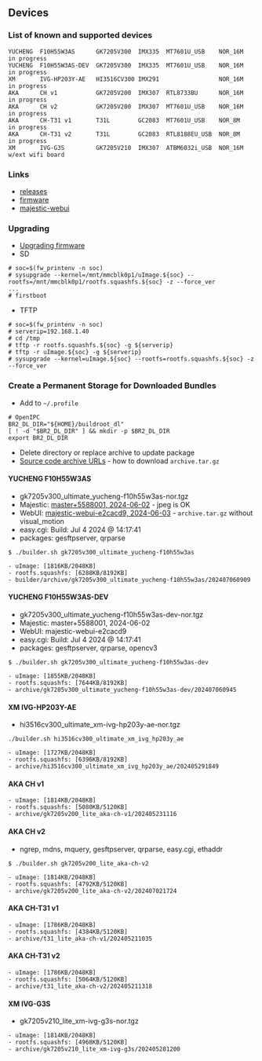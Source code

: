 ## Devices

### List of known and supported devices

```
YUCHENG  F10H55W3AS      GK7205V300  IMX335  MT7601U_USB    NOR_16M   in progress
YUCHENG  F10H55W3AS-DEV  GK7205V300  IMX335  MT7601U_USB    NOR_16M   in progress
XM       IVG-HP203Y-AE   HI3516CV300 IMX291                 NOR_16M   in progress
AKA      CH v1           GK7205V200  IMX307  RTL8733BU      NOR_16M   in progress
AKA      CH v2           GK7205V200  IMX307  MT7601U_USB    NOR_16M   in progress
AKA      CH-T31 v1       T31L        GC2083  MT7601U_USB    NOR_8M    in progress
AKA      CH-T31 v2       T31L        GC2083  RTL8188EU_USB  NOR_8M    in progress
XM       IVG-G3S         GK7205V210  IMX307  ATBM6032i_USB  NOR_16M   w/ext wifi board
```
### Links
- [releases](https://github.com/akhud78/builder/releases)
- [firmware](https://github.com/OpenIPC/firmware)
- [majestic-webui](https://github.com/OpenIPC/majestic-webui)


### Upgrading
- [Upgrading firmware](https://github.com/OpenIPC/wiki/blob/master/en/sysupgrade.md)
- SD
```
# soc=$(fw_printenv -n soc)
# sysupgrade --kernel=/mnt/mmcblk0p1/uImage.${soc} --rootfs=/mnt/mmcblk0p1/rootfs.squashfs.${soc} -z --force_ver
...
# firstboot
```
- TFTP
```
# soc=$(fw_printenv -n soc)
# serverip=192.168.1.40
# cd /tmp
# tftp -r rootfs.squashfs.${soc} -g ${serverip}
# tftp -r uImage.${soc} -g ${serverip}
# sysupgrade --kernel=uImage.${soc} --rootfs=rootfs.squashfs.${soc} -z --force_ver
```

### Create a Permanent Storage for Downloaded Bundles
- Add to `~/.profile`
```
# OpenIPC
BR2_DL_DIR="${HOME}/buildroot_dl"
[ ! -d "$BR2_DL_DIR" ] && mkdir -p $BR2_DL_DIR
export BR2_DL_DIR
```
- Delete directory or replace archive to update package
- [Source code archive URLs](https://docs.github.com/en/repositories/working-with-files/using-files/downloading-source-code-archives#source-code-archive-urls) - how to download `archive.tar.gz`

#### YUCHENG F10H55W3AS

- gk7205v300_ultimate_yucheng-f10h55w3as-nor.tgz
- Majestic: [master+5588001, 2024-06-02](https://t.me/openipc_dev/113457) - jpeg is OK
- WebUI: [majestic-webui-e2cacd9, 2024-06-03](https://github.com/OpenIPC/majestic-webui/archive/e2cacd982aff2fcf44e504edc53fb82c3a9aa30e.tar.gz) - `archive.tar.gz` without visual_motion
- easy.cgi: Build: Jul  4 2024 @ 14:17:41
- packages: gesftpserver, qrparse

`$ ./builder.sh gk7205v300_ultimate_yucheng-f10h55w3as`

```
- uImage: [1816KB/2048KB]
- rootfs.squashfs: [6288KB/8192KB]
- builder/archive/gk7205v300_ultimate_yucheng-f10h55w3as/202407060909
```

#### YUCHENG F10H55W3AS-DEV

- gk7205v300_ultimate_yucheng-f10h55w3as-dev-nor.tgz
- Majestic: master+5588001, 2024-06-02
- WebUI: majestic-webui-e2cacd9
- easy.cgi: Build: Jul  4 2024 @ 14:17:41
- packages: gesftpserver, qrparse, opencv3

`$ ./builder.sh gk7205v300_ultimate_yucheng-f10h55w3as-dev`

```
- uImage: [1855KB/2048KB]
- rootfs.squashfs: [7644KB/8192KB]
- archive/gk7205v300_ultimate_yucheng-f10h55w3as-dev/202407060945
```

#### XM IVG-HP203Y-AE

- hi3516cv300_ultimate_xm-ivg-hp203y-ae-nor.tgz

`./builder.sh hi3516cv300_ultimate_xm_ivg_hp203y_ae`

```
- uImage: [1727KB/2048KB]
- rootfs.squashfs: [6396KB/8192KB]
- archive/hi3516cv300_ultimate_xm_ivg_hp203y_ae/202405291849
```

#### AKA CH v1
```
- uImage: [1814KB/2048KB]
- rootfs.squashfs: [5080KB/5120KB]
- archive/gk7205v200_lite_aka-ch-v1/202405231116
```
#### AKA CH v2

- ngrep, mdns, mquery, gesftpserver, qrparse, easy.cgi, ethaddr

`$ ./builder.sh gk7205v200_lite_aka-ch-v2`

```
- uImage: [1814KB/2048KB]
- rootfs.squashfs: [4792KB/5120KB]
- archive/gk7205v200_lite_aka-ch-v2/202407021724
```
#### AKA CH-T31 v1
```
- uImage: [1786KB/2048KB]
- rootfs.squashfs: [4384KB/5120KB]
- archive/t31_lite_aka-ch-v1/202405211035
```
#### AKA CH-T31 v2
```
- uImage: [1786KB/2048KB]
- rootfs.squashfs: [5064KB/5120KB]
- archive/t31_lite_aka-ch-v2/202405211318
```
#### XM IVG-G3S
- gk7205v210_lite_xm-ivg-g3s-nor.tgz
```
- uImage: [1814KB/2048KB]
- rootfs.squashfs: [4968KB/5120KB]
- archive/gk7205v210_lite_xm-ivg-g3s/202405281200
```


